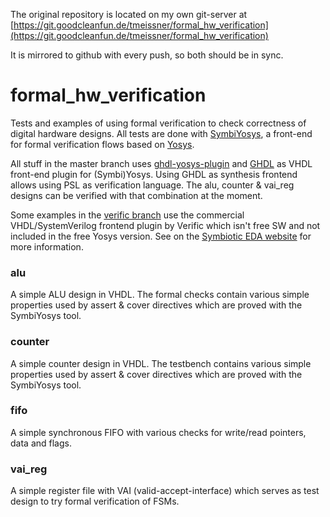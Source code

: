 The original repository is located on my own git-server at [https://git.goodcleanfun.de/tmeissner/formal_hw_verification](https://git.goodcleanfun.de/tmeissner/formal_hw_verification)

It is mirrored to github with every push, so both should be in sync.


# formal_hw_verification

Tests and examples of using formal verification to check correctness of digital hardware designs. All tests are done with [SymbiYosys](https://github.com/YosysHQ/SymbiYosys), a front-end for formal verification flows based on [Yosys](https://github.com/YosysHQ/yosys).

All stuff in the master branch uses [ghdl-yosys-plugin](https://github.com/ghdl/ghdl-yosys-plugin) and [GHDL](https://github.com/ghdl/ghdl) as VHDL front-end plugin for (Symbi)Yosys. Using GHDL as synthesis frontend allows using PSL as verification language. The alu, counter & vai_reg designs can be verified with that combination at the moment.

Some examples in the [verific branch](https://github.com/tmeissner/formal_hw_verification/tree/verific) use the commercial VHDL/SystemVerilog frontend plugin by Verific which isn't free SW and not included in the free Yosys version. See on the [Symbiotic EDA website](https://www.symbioticeda.com) for more information.

### alu
A simple ALU design in VHDL. The formal checks contain various simple properties used by assert & cover directives which are proved with the SymbiYosys tool.

### counter
A simple counter design in VHDL. The testbench contains various simple properties used by assert & cover directives which are proved with the SymbiYosys tool.

### fifo
A simple synchronous FIFO with various checks for write/read pointers, data and flags.

### vai_reg
A simple register file with VAI (valid-accept-interface) which serves as test design to try formal verification of FSMs.